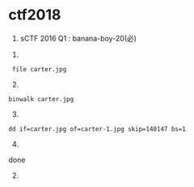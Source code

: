 # ctf2018

1.  sCTF 2016 Q1 : banana-boy-20(必)
 
 1)
```
 file carter.jpg
  ```
 2)
 ```
 binwalk carter.jpg
  ```
3)
  ```
  dd if=carter.jpg of=carter-1.jpg skip=140147 bs=1
  ```
  4)
   done
   
2.
